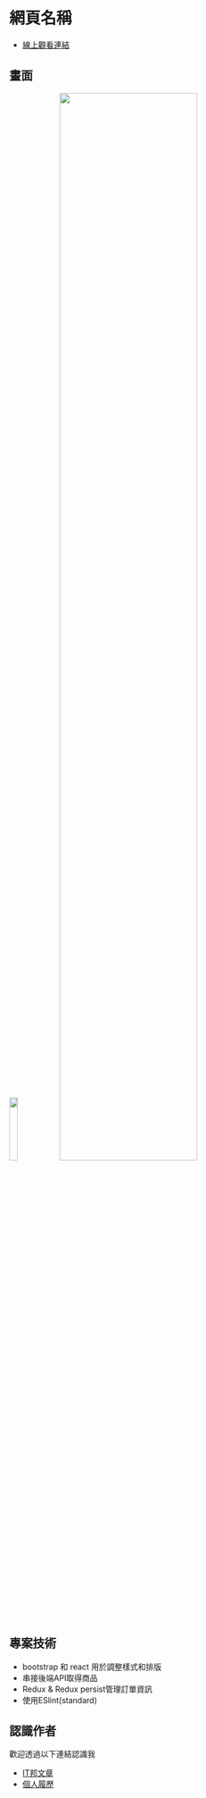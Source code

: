 # 網頁名稱

- [線上觀看連結](https://restaurant-react-rwd-andychen-web.vercel.app/)


## 畫面
<img src="https://github.com/andychen-web/restaurant-react-RWD/assets/79246459/7f314889-f137-463e-9e7b-73650e0a5b9e" width="17%">
<img src="https://github.com/andychen-web/restaurant-react-RWD/assets/79246459/9d971ff3-3e67-44a2-99e3-b42eca82cce3" width="70%">


## 專案技術
- bootstrap 和 react 用於調整樣式和排版
- 串接後端API取得商品
- Redux & Redux persist管理訂單資訊
- 使用ESlint(standard)

## 認識作者

歡迎透過以下連結認識我

- [IT邦文章](https://ithelp.ithome.com.tw/users/20151785/articles)
- [個人履歷](https://www.cakeresume.com/andy-792004)
